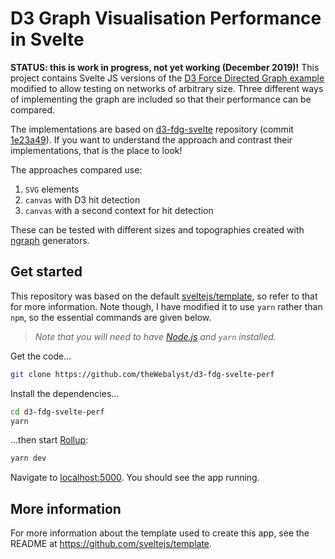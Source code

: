 # D3 Graph Visualisation Performance in Svelte

**STATUS: this is work in progress, not yet working (December 2019)!**
This project contains Svelte JS versions of the [D3 Force Directed Graph example](https://observablehq.com/@d3/force-directed-graph)
modified to allow testing on networks of arbitrary size. Three different ways of 
implementing the graph are included so that their performance can be
compared.

The implementations are based on [d3-fdg-svelte](https://github.com/theWebalyst/d3-fdg-svelte) repository (commit [1e23a49](https://github.com/theWebalyst/d3-fdg-svelte/commit/1e23a49a3203a5228afbffec66adff67304665b7)). If you want
to understand the approach and contrast their implementations, that is the place to look!

The approaches compared use:
1. `SVG` elements
2. `canvas` with D3 hit detection
3. `canvas` with a second context for hit detection

These can be tested with different sizes and topographies created with [ngraph](https://github.com/anvaka/ngraph) generators.

## Get started
This repository was based on the default [sveltejs/template](https://github.com/sveltejs/template), so refer to that for more information. 
Note though, I have modified it to use `yarn` rather than `npm`, so the 
essential commands are given below.

> *Note that you will need to have [Node.js](https://nodejs.org) and `yarn` installed.*

Get the code...
```bash
git clone https://github.com/theWebalyst/d3-fdg-svelte-perf
```

Install the dependencies...

```bash
cd d3-fdg-svelte-perf
yarn
```

...then start [Rollup](https://rollupjs.org):

```bash
yarn dev
```

Navigate to [localhost:5000](http://localhost:5000). You should see the app running.

## More information 
For more information about the template used to create this app, see the README at https://github.com/sveltejs/template.
